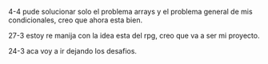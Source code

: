 4-4 pude solucionar solo el problema arrays y el problema general de mis condicionales, creo que ahora esta bien.

27-3 estoy re manija con la idea esta del rpg, creo que va a ser mi proyecto.

24-3 aca voy a ir dejando los desafios.